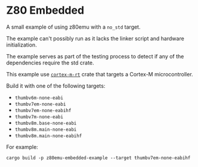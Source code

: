 Z80 Embedded
============

A small example of using z80emu with a `no_std` target.

The example can't possibly run as it lacks the linker script and hardware initialization.

The example serves as part of the testing process to detect if any of the dependencies require the std crate.

This example use [`cortex-m-rt`](https://crates.io/crates/cortex-m-rt) crate that targets a Cortex-M microcontroller.

Build it with one of the following targets:

* `thumbv6m-none-eabi`
* `thumbv7em-none-eabi`
* `thumbv7em-none-eabihf`
* `thumbv7m-none-eabi`
* `thumbv8m.base-none-eabi`
* `thumbv8m.main-none-eabi`
* `thumbv8m.main-none-eabihf`

For example:
```
cargo build -p z80emu-embedded-example --target thumbv7em-none-eabihf
```
